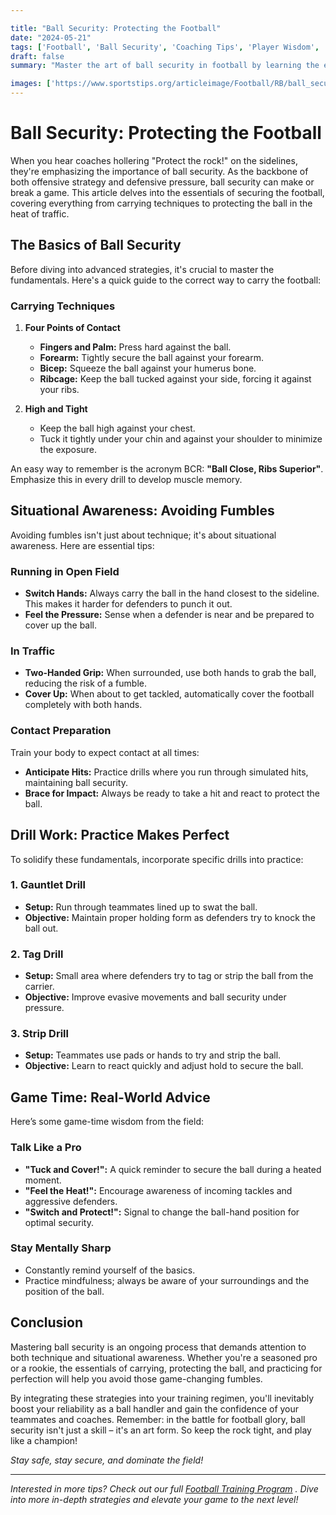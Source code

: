 ```yaml
---

title: "Ball Security: Protecting the Football"
date: "2024-05-21"
tags: ['Football', 'Ball Security', 'Coaching Tips', 'Player Wisdom', 'Fumbles', 'Techniques', 'Offense', 'Defense', 'Training']
draft: false
summary: "Master the art of ball security in football by learning the essential carrying techniques, strategies for avoiding fumbles, and how to protect the ball in traffic."

images: ['https://www.sportstips.org/articleimage/Football/RB/ball_security_protecting_the_football.webp']
---
```


# Ball Security: Protecting the Football

When you hear coaches hollering "Protect the rock!" on the sidelines, they're emphasizing the importance of ball security. As the backbone of both offensive strategy and defensive pressure, ball security can make or break a game. This article delves into the essentials of securing the football, covering everything from carrying techniques to protecting the ball in the heat of traffic.

## The Basics of Ball Security

Before diving into advanced strategies, it's crucial to master the fundamentals. Here's a quick guide to the correct way to carry the football:

### Carrying Techniques

1. **Four Points of Contact**
   - **Fingers and Palm:** Press hard against the ball.
   - **Forearm:** Tightly secure the ball against your forearm.
   - **Bicep:** Squeeze the ball against your humerus bone.
   - **Ribcage:** Keep the ball tucked against your side, forcing it against your ribs.

2. **High and Tight** 
   - Keep the ball high against your chest.
   - Tuck it tightly under your chin and against your shoulder to minimize the exposure.

An easy way to remember is the acronym BCR: **"Ball Close, Ribs Superior"**. Emphasize this in every drill to develop muscle memory.

## Situational Awareness: Avoiding Fumbles

Avoiding fumbles isn't just about technique; it's about situational awareness. Here are essential tips:

### Running in Open Field

- **Switch Hands:** Always carry the ball in the hand closest to the sideline. This makes it harder for defenders to punch it out.
- **Feel the Pressure:** Sense when a defender is near and be prepared to cover up the ball.

### In Traffic

- **Two-Handed Grip:** When surrounded, use both hands to grab the ball, reducing the risk of a fumble.
- **Cover Up:** When about to get tackled, automatically cover the football completely with both hands.

### Contact Preparation

Train your body to expect contact at all times:
- **Anticipate Hits:** Practice drills where you run through simulated hits, maintaining ball security.
- **Brace for Impact:** Always be ready to take a hit and react to protect the ball.

## Drill Work: Practice Makes Perfect

To solidify these fundamentals, incorporate specific drills into practice:

### 1. **Gauntlet Drill**

   - **Setup:** Run through teammates lined up to swat the ball.
   - **Objective:** Maintain proper holding form as defenders try to knock the ball out.

### 2. **Tag Drill**

   - **Setup:** Small area where defenders try to tag or strip the ball from the carrier.
   - **Objective:** Improve evasive movements and ball security under pressure.

### 3. **Strip Drill**

   - **Setup:** Teammates use pads or hands to try and strip the ball.
   - **Objective:** Learn to react quickly and adjust hold to secure the ball.

## Game Time: Real-World Advice

Here’s some game-time wisdom from the field:

### Talk Like a Pro

- **"Tuck and Cover!":** A quick reminder to secure the ball during a heated moment.
- **"Feel the Heat!":** Encourage awareness of incoming tackles and aggressive defenders.
- **"Switch and Protect!":** Signal to change the ball-hand position for optimal security.

### Stay Mentally Sharp

- Constantly remind yourself of the basics.
- Practice mindfulness; always be aware of your surroundings and the position of the ball.

## Conclusion

Mastering ball security is an ongoing process that demands attention to both technique and situational awareness. Whether you're a seasoned pro or a rookie, the essentials of carrying, protecting the ball, and practicing for perfection will help you avoid those game-changing fumbles.

By integrating these strategies into your training regimen, you'll inevitably boost your reliability as a ball handler and gain the confidence of your teammates and coaches. Remember: in the battle for football glory, ball security isn't just a skill – it's an art form. So keep the rock tight, and play like a champion!

*Stay safe, stay secure, and dominate the field!*

---

*Interested in more tips? Check out our full [Football Training Program](#) . Dive into more in-depth strategies and elevate your game to the next level!*
```